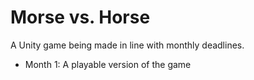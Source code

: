 # Morse vs. Horse
A Unity game being made in line with monthly deadlines.
+ Month 1: A playable version of the game
